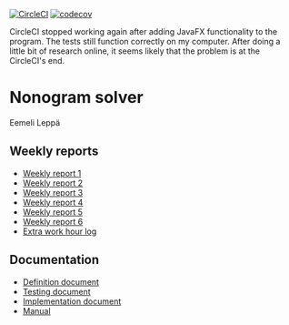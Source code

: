 [![CircleCI](https://circleci.com/gh/JustAGoldeneye/tiralabra-nonogram.svg?style=svg)](https://circleci.com/gh/JustAGoldeneye/tiralabra-nonogram) [![codecov](https://codecov.io/gh/JustAGoldeneye/tiralabra-nonogram/branch/master/graph/badge.svg)](https://codecov.io/gh/JustAGoldeneye/tiralabra-nonogram)

CircleCI stopped working again after adding JavaFX functionality to the program. The tests still function correctly on my computer. After doing a little bit of research online, it seems likely that the problem is at the CircleCI's end.

# Nonogram solver

Eemeli Leppä

## Weekly reports

* [Weekly report 1](https://github.com/JustAGoldeneye/tiralabra-nonogram/blob/master/Documentation/Weekly_reports/Weekly_report_1.md)
* [Weekly report 2](https://github.com/JustAGoldeneye/tiralabra-nonogram/blob/master/Documentation/Weekly_reports/Weekly_report_2.md)
* [Weekly report 3](https://github.com/JustAGoldeneye/tiralabra-nonogram/blob/master/Documentation/Weekly_reports/Weekly_report_3.md)
* [Weekly report 4](https://github.com/JustAGoldeneye/tiralabra-nonogram/blob/master/Documentation/Weekly_reports/Weekly_report_4.md)
* [Weekly report 5](https://github.com/JustAGoldeneye/tiralabra-nonogram/blob/master/Documentation/Weekly_reports/Weekly_report_5.md)
* [Weekly report 6](https://github.com/JustAGoldeneye/tiralabra-nonogram/blob/master/Documentation/Weekly_reports/Weekly_report_6.md)
* [Extra work hour log](https://github.com/JustAGoldeneye/tiralabra-nonogram/blob/master/Documentation/Weekly_reports/Extra_work_hour_log.md)

## Documentation

* [Definition document](https://github.com/JustAGoldeneye/tiralabra-nonogram/blob/master/Documentation/Definition_document.md)
* [Testing document](https://github.com/JustAGoldeneye/tiralabra-nonogram/blob/master/Documentation/Testing_document.md)
* [Implementation document](https://github.com/JustAGoldeneye/tiralabra-nonogram/blob/master/Documentation/Implementation_document.md)
* [Manual](https://github.com/JustAGoldeneye/tiralabra-nonogram/blob/master/Documentation/Manual.md)